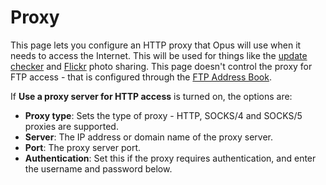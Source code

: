 # Proxy

This page lets you configure an HTTP proxy that Opus will use when it needs to access the Internet. This will be used for things like the [update checker](updates.md) and [Flickr](/Manual/additional_functionality/flickr_synchronization.md) photo sharing. This page doesn't control the proxy for FTP access - that is configured through the [FTP Address Book](/Manual/ftp/ftp_address_book/RAEDME.md).

If **Use a proxy server for HTTP access** is turned on, the options are:

- **Proxy type**: Sets the type of proxy - HTTP, SOCKS/4 and SOCKS/5 proxies are supported.
- **Server**: The IP address or domain name of the proxy server.
- **Port**: The proxy server port.
- **Authentication**: Set this if the proxy requires authentication, and enter the username and password below.

 
